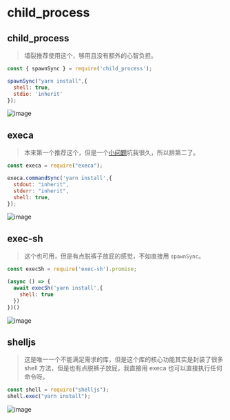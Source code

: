 # child_process

## child_process

> 墙裂推荐使用这个，够用且没有额外的心智负担。

```js
const { spawnSync } = require('child_process');

spawnSync("yarn install",{
  shell: true,
  stdio: 'inherit'
});
```

![image](https://user-images.githubusercontent.com/13204332/132640641-5cf686eb-1f62-48d5-99ef-93e76324f101.png)

## execa

> 本来第一个推荐这个，但是一个[小问题](https://github.com/sindresorhus/execa/issues/473)坑我很久，所以排第二了。

```js
const execa = require("execa");

execa.commandSync('yarn install',{
  stdout: "inherit",
  stderr: "inherit",
  shell: true,
});
```

![image](https://user-images.githubusercontent.com/13204332/132640641-5cf686eb-1f62-48d5-99ef-93e76324f101.png)

## exec-sh

> 这个也可用，但是有点脱裤子放屁的感觉，不如直接用 `spawnSync`。

```js
const execSh = require('exec-sh').promise;

(async () => {
  await execSh('yarn install',{
    shell: true
  })
})()
```

![image](https://user-images.githubusercontent.com/13204332/132640641-5cf686eb-1f62-48d5-99ef-93e76324f101.png)

## shelljs

> 这是唯一一个不能满足需求的库，但是这个库的核心功能其实是封装了很多 shell 方法，但是也有点脱裤子放屁，我直接用 execa 也可以直接执行任何命令呀。

```js
const shell = require("shelljs");
shell.exec("yarn install");
```

![image](https://user-images.githubusercontent.com/13204332/132643279-58606264-f7f3-4fe1-a8b7-ca6b620fe1b6.png)
